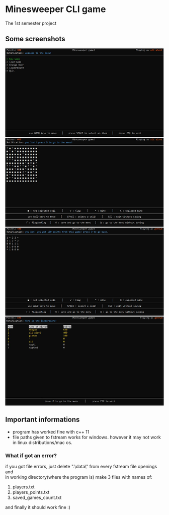 # Minesweeper CLI game
The 1st semester project


## Some screenshots
![This is an image](1.JPG)
![This is an image](2.JPG)
![This is an image](3.JPG)
![This is an image](4.JPG)

## Important informations
- program has worked fine with c++ 11
- file paths given to fstream works for windows. however it may not work in linux distributions/mac os.
### What if got an error?
if you got file errors, just delete ".\\data\\" from every fstream file openings and 
<br>
in working directory(where the program is) make 3 files with names of:
<br>
1. players.txt
2. players_points.txt
3. saved_games_count.txt
<p>and finally it should work fine :)<p>
